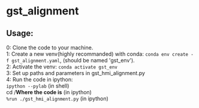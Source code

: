 # gst_alignment
## Usage:  
  0: Clone the code to your machine.  
  1: Create a new venv(highly recommanded) with conda: `conda env create -f gst_alignment.yaml`, (should be named 'gst_env').   
  2: Activate the venv: `conda activate gst_env`  
  3: Set up paths and parameters in gst_hmi_alignment.py  
  4: Run the code in ipython:  
    `ipython --pylab` (in shell)  
    cd /**Where the code is** (in ipython)  
    `%run ./gst_hmi_alignment.py` (in ipython)  
    
    
    
